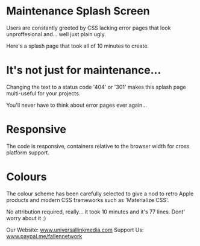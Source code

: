 # Maintenance Splash Screen

Users are constantly greeted by CSS lacking error pages that look unproffesional and... well just plain ugly.

Here's a splash page that took all of 10 minutes to create.

# It's not just for maintenance...

Changing the text to a status code '404' or '301' makes this splash page multi-useful for your projects.

You'll never have to think about error pages ever again...

# Responsive

The code is responsive, containers relative to the browser width for cross platform support.

# Colours

The colour scheme has been carefully selected to give a nod to retro Apple products and modern
CSS frameworks such as 'Materialize CSS'.



No attribution required, really... it took 10 minutes and it's 77 lines.
Dont' worry about it ;)

Our Website: www.universallinkmedia.com
Support Us: www.paypal.me/fallennetwork
